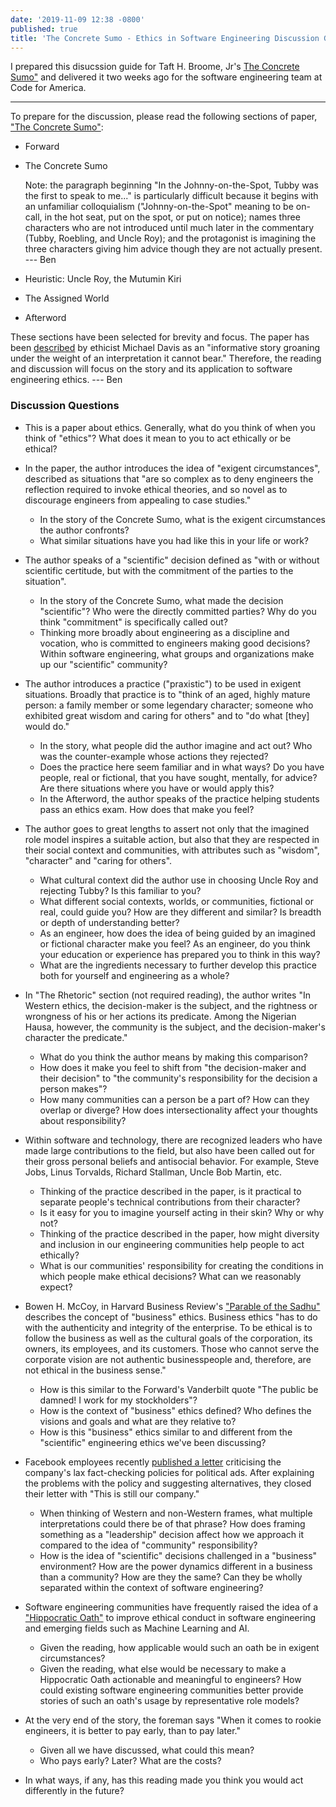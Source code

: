 ```yaml
---
date: '2019-11-09 12:38 -0800'
published: true
title: 'The Concrete Sumo - Ethics in Software Engineering Discussion Guide '
---
```

I prepared this disucssion guide for Taft H. Broome, Jr's [
The Concrete Sumo"](https://www.onlineethics.org/CMS/edu/instructessays/sumo.aspx) and delivered it two weeks ago for the software engineering team at Code for America. 

---

To prepare for the discussion, please read the following sections of paper, ["The Concrete Sumo"](https://www.onlineethics.org/CMS/edu/instructessays/sumo.aspx):

- Forward
- The Concrete Sumo

  Note: the paragraph beginning "In the Johnny-on-the-Spot, Tubby was the first to speak to me..." is particularly difficult because it begins with an unfamiliar colloquialism ("Johnny-on-the-Spot" meaning to be on-call, in the hot seat, put on the spot, or put on notice); names three characters who are not introduced until much later in the commentary (Tubby, Roebling, and Uncle Roy); and the protagonist is imagining the three characters giving him advice though they are not actually present. --- Ben

- Heuristic: Uncle Roy, the Mutumin Kiri
- The Assigned World
- Afterword

These sections have been selected for brevity and focus. The paper has been [described](https://www.taylorfrancis.com/books/e/9781315256474/chapters/10.4324/9781315256474-56) by ethicist Michael Davis as an "informative story groaning under the weight of an interpretation it cannot bear." Therefore, the reading and discussion will focus on the story and its application to software engineering ethics. --- Ben

### Discussion Questions

- This is a paper about ethics. Generally, what do you think of when you think of "ethics"? What does it mean to you to act ethically or be ethical? 
- In the paper, the author introduces the idea of "exigent circumstances", described as situations that "are so complex as to deny engineers the reflection required to invoke ethical theories, and so novel as to discourage engineers from appealing to case studies."
  - In the story of the Concrete Sumo, what is the exigent circumstances the author confronts?
  - What similar situations have you had like this in your life or work?
- The author speaks of a "scientific" decision defined as "with or without scientific certitude, but with the commitment of the parties to the situation". 
  - In the story of the Concrete Sumo, what made the decision "scientific"? Who were the directly committed parties? Why do you think "commitment" is specifically called out?
  - Thinking more broadly about engineering as a discipline and vocation, who is committed to engineers making good decisions? Within software engineering, what groups and organizations make up our "scientific" community? 
- The author introduces a practice ("praxistic") to be used in exigent situations. Broadly that practice is to "think of an aged, highly mature person: a family member or some legendary character; someone who exhibited great wisdom and caring for others" and to "do what [they] would do."
  - In the story, what people did the author imagine and act out? Who was the counter-example whose actions they rejected?
  - Does the practice here seem familiar and in what ways? Do you have people, real or fictional, that you have sought, mentally, for advice? Are there situations where you have or would apply this?
  - In the Afterword, the author speaks of the practice helping students pass an ethics exam. How does that make you feel?
- The author goes to great lengths to assert not only that the imagined role model inspires a suitable action, but also that they are respected in their social context and communities, with attributes such as "wisdom", "character" and "caring for others". 
  - What cultural context did the author use in choosing Uncle Roy and rejecting Tubby? Is this familiar to you?
  - What different social contexts, worlds, or communities, fictional or real, could guide you? How are they different and similar? Is breadth or depth of understanding better?
  - As an engineer, how does the idea of being guided by an imagined or fictional character make you feel? As an engineer, do you think your education or experience has prepared you to think in this way?
  - What are the ingredients necessary to further develop this practice both for yourself and engineering as a whole?
- In "The Rhetoric" section (not required reading), the author writes "In Western ethics, the decision-maker is the subject, and the rightness or wrongness of his or her actions its predicate. Among the Nigerian Hausa, however, the community is the subject, and the decision-maker's character the predicate." 
  - What do you think the author means by making this comparison?
  - How does it make you feel to shift from "the decision-maker and their decision" to "the community's responsibility for the decision a person makes"?
  - How many communities can a person be a part of? How can they overlap or diverge? How does intersectionality affect your thoughts about responsibility?
- Within software and technology, there are recognized leaders who have made large contributions to the field, but also have been called out for their gross personal beliefs and antisocial behavior. For example, Steve Jobs, Linus Torvalds, Richard Stallman, Uncle Bob Martin, etc. 
  - Thinking of the practice described in the paper, is it practical to separate people's technical contributions from their character?
  - Is it easy for you to imagine yourself acting in their skin? Why or why not?
  - Thinking of the practice described in the paper, how might diversity and inclusion in our engineering communities help people to act ethically? 
  - What is our communities' responsibility for creating the conditions in which people make ethical decisions? What can we reasonably expect?
- Bowen H. McCoy, in Harvard Business Review's ["Parable of the Sadhu" ](https://hbr.org/1997/05/the-parable-of-the-sadhu)describes the concept of "business" ethics. Business ethics "has to do with the authenticity and integrity of the enterprise. To be ethical is to follow the business as well as the cultural goals of the corporation, its owners, its employees, and its customers. Those who cannot serve the corporate vision are not authentic businesspeople and, therefore, are not ethical in the business sense."
  - How is this similar to the Forward's Vanderbilt quote "The public be damned! I work for my stockholders"?
  - How is the context of "business" ethics defined? Who defines the visions and goals and what are they relative to?
  - How is this "business" ethics similar to and different from the "scientific" engineering ethics we've been discussing? 
- Facebook employees recently [published a letter](https://www.nytimes.com/2019/10/28/technology/facebook-mark-zuckerberg-letter.html) criticising the company's lax fact-checking policies for political ads. After explaining the problems with the policy and suggesting alternatives, they closed their letter with "This is still our company."
  - When thinking of Western and non-Western frames, what multiple interpretations could there be of that phrase? How does framing something as a "leadership" decision affect how we approach it compared to the idea of "community" responsibility?
  - How is the idea of "scientific" decisions challenged in a "business" environment? How are the power dynamics different in a business than a community? How are they the same? Can they be wholly separated within the context of software engineering?
- Software engineering communities have frequently raised the idea of a ["Hippocratic Oath"](https://queue.acm.org/detail.cfm?id=1016991) to improve ethical conduct in software engineering and emerging fields such as Machine Learning and AI.
  - Given the reading, how applicable would such an oath be in exigent circumstances? 
  - Given the reading, what else would be necessary to make a Hippocratic Oath actionable and meaningful to engineers? How could existing software engineering communities better provide stories of such an oath's usage by representative role models?
- At the very end of the story, the foreman says "When it comes to rookie engineers, it is better to pay early, than to pay later." 
  - Given all we have discussed, what could this mean? 
  - Who pays early? Later? What are the costs?

- In what ways, if any, has this reading made you think you would act differently in the future?

